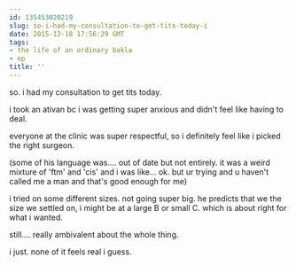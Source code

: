 ```yaml
---
id: 135453020219
slug: so-i-had-my-consultation-to-get-tits-today-i
date: 2015-12-18 17:56:29 GMT
tags:
- the life of an ordinary bakla
- op
title: ''
---
```

so. i had my consultation to get tits today. 

i took an ativan bc i was getting super anxious and didn't feel like having to deal.

everyone at the clinic was super respectful, so i definitely feel like i picked the right surgeon.

(some of his language was.... out of date but not entirely. it was a weird mixture of 'ftm' and 'cis' and i was like... ok. but ur trying and u haven't called me a man and that's good enough for me)

i tried on some different sizes. not going super big. he predicts that we the size we settled on, i might be at a large B or small C. which is about right for what i wanted.

still.... really ambivalent about the whole thing. 

i just. none of it feels real i guess.